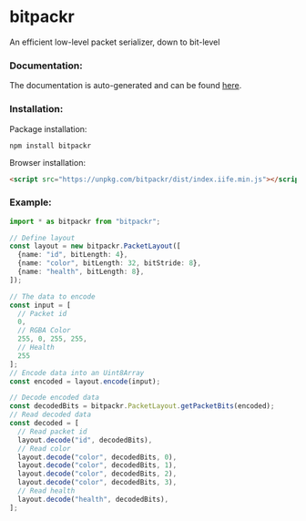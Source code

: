 # bitpackr

An efficient low-level packet serializer, down to bit-level

### Documentation:
The documentation is auto-generated and can be found [here](https://maierfelix.github.io/bitpackr/docs).

### Installation:
Package installation:
````
npm install bitpackr
````
Browser installation:
````html
<script src="https://unpkg.com/bitpackr/dist/index.iife.min.js"></script>
````

### Example:

````ts
import * as bitpackr from "bitpackr";

// Define layout
const layout = new bitpackr.PacketLayout([
  {name: "id", bitLength: 4},
  {name: "color", bitLength: 32, bitStride: 8},
  {name: "health", bitLength: 8},
]);

// The data to encode
const input = [
  // Packet id
  0,
  // RGBA Color
  255, 0, 255, 255,
  // Health
  255
];
// Encode data into an Uint8Array
const encoded = layout.encode(input);

// Decode encoded data
const decodedBits = bitpackr.PacketLayout.getPacketBits(encoded);
// Read decoded data
const decoded = [
  // Read packet id
  layout.decode("id", decodedBits),
  // Read color
  layout.decode("color", decodedBits, 0),
  layout.decode("color", decodedBits, 1),
  layout.decode("color", decodedBits, 2),
  layout.decode("color", decodedBits, 3),
  // Read health
  layout.decode("health", decodedBits),
];
````
